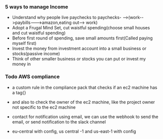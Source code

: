 ### 5 ways to manage Income
- Understand why people live paychecks to paychecks- -->(work-->paybills--->amazon,eating out--> work)
- Adopt a Frugal Mind Set, cut waistful spending(choose small houses and cut waistful spending)
- Before first round of spending, save small amounts first(Called paying myself first)
- Invest the money from investment account into a small business or stocks(passive income)
- Think of other smaller business or stocks you can put or invest my money in
### Todo AWS compliance
- a custom rule in the compliance pack that checks if an ec2 machine has a tag{}

- and also to check the owner of the ec2 machine, like the project owner not specific to the ec2 machine

- contact for notification using email, we can use the webhook to send the email, or send notification to the slack channel

- eu-central with config, us central -1 and us-east-1 with config